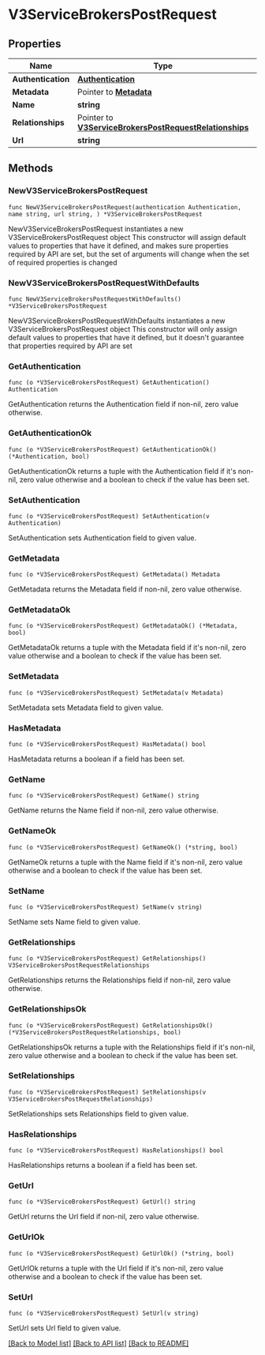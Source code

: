 # V3ServiceBrokersPostRequest

## Properties

Name | Type | Description | Notes
------------ | ------------- | ------------- | -------------
**Authentication** | [**Authentication**](Authentication.md) |  | 
**Metadata** | Pointer to [**Metadata**](Metadata.md) |  | [optional] 
**Name** | **string** |  | 
**Relationships** | Pointer to [**V3ServiceBrokersPostRequestRelationships**](V3ServiceBrokersPostRequestRelationships.md) |  | [optional] 
**Url** | **string** |  | 

## Methods

### NewV3ServiceBrokersPostRequest

`func NewV3ServiceBrokersPostRequest(authentication Authentication, name string, url string, ) *V3ServiceBrokersPostRequest`

NewV3ServiceBrokersPostRequest instantiates a new V3ServiceBrokersPostRequest object
This constructor will assign default values to properties that have it defined,
and makes sure properties required by API are set, but the set of arguments
will change when the set of required properties is changed

### NewV3ServiceBrokersPostRequestWithDefaults

`func NewV3ServiceBrokersPostRequestWithDefaults() *V3ServiceBrokersPostRequest`

NewV3ServiceBrokersPostRequestWithDefaults instantiates a new V3ServiceBrokersPostRequest object
This constructor will only assign default values to properties that have it defined,
but it doesn't guarantee that properties required by API are set

### GetAuthentication

`func (o *V3ServiceBrokersPostRequest) GetAuthentication() Authentication`

GetAuthentication returns the Authentication field if non-nil, zero value otherwise.

### GetAuthenticationOk

`func (o *V3ServiceBrokersPostRequest) GetAuthenticationOk() (*Authentication, bool)`

GetAuthenticationOk returns a tuple with the Authentication field if it's non-nil, zero value otherwise
and a boolean to check if the value has been set.

### SetAuthentication

`func (o *V3ServiceBrokersPostRequest) SetAuthentication(v Authentication)`

SetAuthentication sets Authentication field to given value.


### GetMetadata

`func (o *V3ServiceBrokersPostRequest) GetMetadata() Metadata`

GetMetadata returns the Metadata field if non-nil, zero value otherwise.

### GetMetadataOk

`func (o *V3ServiceBrokersPostRequest) GetMetadataOk() (*Metadata, bool)`

GetMetadataOk returns a tuple with the Metadata field if it's non-nil, zero value otherwise
and a boolean to check if the value has been set.

### SetMetadata

`func (o *V3ServiceBrokersPostRequest) SetMetadata(v Metadata)`

SetMetadata sets Metadata field to given value.

### HasMetadata

`func (o *V3ServiceBrokersPostRequest) HasMetadata() bool`

HasMetadata returns a boolean if a field has been set.

### GetName

`func (o *V3ServiceBrokersPostRequest) GetName() string`

GetName returns the Name field if non-nil, zero value otherwise.

### GetNameOk

`func (o *V3ServiceBrokersPostRequest) GetNameOk() (*string, bool)`

GetNameOk returns a tuple with the Name field if it's non-nil, zero value otherwise
and a boolean to check if the value has been set.

### SetName

`func (o *V3ServiceBrokersPostRequest) SetName(v string)`

SetName sets Name field to given value.


### GetRelationships

`func (o *V3ServiceBrokersPostRequest) GetRelationships() V3ServiceBrokersPostRequestRelationships`

GetRelationships returns the Relationships field if non-nil, zero value otherwise.

### GetRelationshipsOk

`func (o *V3ServiceBrokersPostRequest) GetRelationshipsOk() (*V3ServiceBrokersPostRequestRelationships, bool)`

GetRelationshipsOk returns a tuple with the Relationships field if it's non-nil, zero value otherwise
and a boolean to check if the value has been set.

### SetRelationships

`func (o *V3ServiceBrokersPostRequest) SetRelationships(v V3ServiceBrokersPostRequestRelationships)`

SetRelationships sets Relationships field to given value.

### HasRelationships

`func (o *V3ServiceBrokersPostRequest) HasRelationships() bool`

HasRelationships returns a boolean if a field has been set.

### GetUrl

`func (o *V3ServiceBrokersPostRequest) GetUrl() string`

GetUrl returns the Url field if non-nil, zero value otherwise.

### GetUrlOk

`func (o *V3ServiceBrokersPostRequest) GetUrlOk() (*string, bool)`

GetUrlOk returns a tuple with the Url field if it's non-nil, zero value otherwise
and a boolean to check if the value has been set.

### SetUrl

`func (o *V3ServiceBrokersPostRequest) SetUrl(v string)`

SetUrl sets Url field to given value.



[[Back to Model list]](../README.md#documentation-for-models) [[Back to API list]](../README.md#documentation-for-api-endpoints) [[Back to README]](../README.md)


